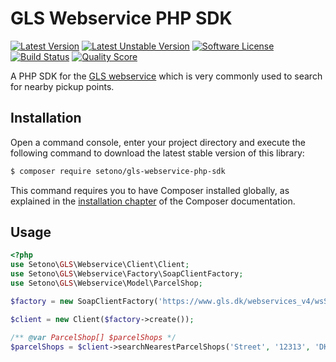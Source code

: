 # GLS Webservice PHP SDK

[![Latest Version][ico-version]][link-packagist]
[![Latest Unstable Version][ico-unstable-version]][link-packagist]
[![Software License][ico-license]](LICENSE)
[![Build Status][ico-github-actions]][link-github-actions]
[![Quality Score][ico-code-quality]][link-code-quality]

A PHP SDK for the [GLS webservice](https://www.gls.dk/webservices_v4/wsShopFinder.asmx) which is very commonly used to search for nearby pickup points.

## Installation

Open a command console, enter your project directory and execute the following command to download the latest stable version of this library:

```bash
$ composer require setono/gls-webservice-php-sdk
```

This command requires you to have Composer installed globally, as explained in the [installation chapter](https://getcomposer.org/doc/00-intro.md) of the Composer documentation.

## Usage
```php
<?php
use Setono\GLS\Webservice\Client\Client;
use Setono\GLS\Webservice\Factory\SoapClientFactory;
use Setono\GLS\Webservice\Model\ParcelShop;

$factory = new SoapClientFactory('https://www.gls.dk/webservices_v4/wsShopFinder.asmx?WSDL');

$client = new Client($factory->create());

/** @var ParcelShop[] $parcelShops */
$parcelShops = $client->searchNearestParcelShops('Street', '12313', 'DK');
```

[ico-version]: https://poser.pugx.org/setono/gls-webservice-php-sdk/v/stable
[ico-unstable-version]: https://poser.pugx.org/setono/gls-webservice-php-sdk/v/unstable
[ico-license]: https://poser.pugx.org/setono/gls-webservice-php-sdk/license
[ico-github-actions]: https://github.com/Setono/gls-webservice-php-sdk/workflows/build/badge.svg
[ico-code-quality]: https://img.shields.io/scrutinizer/g/Setono/gls-webservice-php-sdk.svg

[link-packagist]: https://packagist.org/packages/setono/gls-webservice-php-sdk
[link-github-actions]: https://github.com/Setono/gls-webservice-php-sdk/actions
[link-code-quality]: https://scrutinizer-ci.com/g/Setono/gls-webservice-php-sdk

